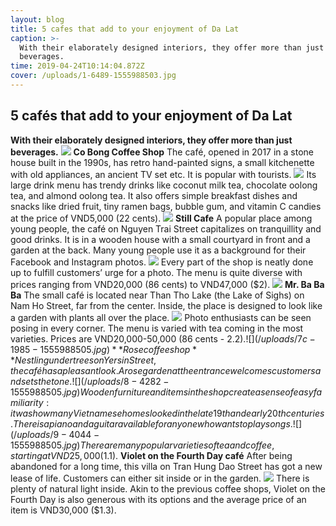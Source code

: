 ```yaml
---
layout: blog
title: 5 cafes that add to your enjoyment of Da Lat
caption: >-
  With their elaborately designed interiors, they offer more than just
  beverages.
time: 2019-04-24T10:14:04.872Z
cover: /uploads/1-6489-1555988503.jpg
---
```

## 5 cafés that add to your enjoyment of Da Lat
**With their elaborately designed interiors, they offer more than just beverages.**
![](/uploads/1-6489-1555988503.jpg)
**Co Bong Coffee Shop**
The café, opened in 2017 in a stone house built in the 1990s, has retro hand-painted signs, a small kitchenette with old appliances, an ancient TV set etc. It is popular with tourists.
![](/uploads/2-6629-1555988503.jpg)
Its large drink menu has trendy drinks like coconut milk tea, chocolate oolong tea, and almond oolong tea. It also offers simple breakfast dishes and snacks like dried fruit, tiny ramen bags, bubble gum, and vitamin C candies at the price of VND5,000 (22 cents).
![](/uploads/3c-5857-1555988504.jpg)
**Still Cafe**
A popular place among young people, the café on Nguyen Trai Street capitalizes on tranquillity and good drinks. It is in a wooden house with a small courtyard in front and a garden at the back. Many young people use it as a background for their Facebook and Instagram photos.
![](/uploads/4-1737-1555988504.jpg)
Every part of the shop is neatly done up to fulfill customers’ urge for a photo. The menu is quite diverse with prices ranging from VND20,000 (86 cents) to VND47,000 ($2). 
![](/uploads/5-4713-1555988504.jpg)
**Mr. Ba Ba Ba**
The small café is located near Than Tho Lake (the Lake of Sighs) on Nam Ho Street, far from the center. Inside, the place is designed to look like a garden with plants all over the place.
![](/uploads/6c-3676-1555988504.jpg)
Photo enthusiasts can be seen posing in every corner. The menu is varied with tea coming in the most varieties. Prices are VND20,000-50,000 (86 cents - $2.2).
![](/uploads/7c-1985-1555988505.jpg)
**Rose coffee shop**
Nestling under trees on Yersin Street, the café has a pleasant look. A rose garden at the entrance welcomes customers and sets the tone.
![](/uploads/8-4282-1555988505.jpg)
Wooden furniture and items in the shop create a sense of easy familiarity: it was how many Vietnamese homes looked in the late 19th and early 20th centuries. There is a piano and a guitar available for anyone who wants to play songs.
![](/uploads/9-4044-1555988505.jpg)
There are many popular varieties of tea and coffee, starting at VND25,000 ($1.1).
**Violet on the Fourth Day café**
After being abandoned for a long time, this villa on Tran Hung Dao Street has got a new lease of life. Customers can either sit inside or in the garden. 
![](/uploads/10-2760-1555988505.jpg)
There is plenty of natural light inside. Akin to the previous coffee shops, Violet on the Fourth Day is also generous with its options and the average price of an item is VND30,000 ($1.3).
